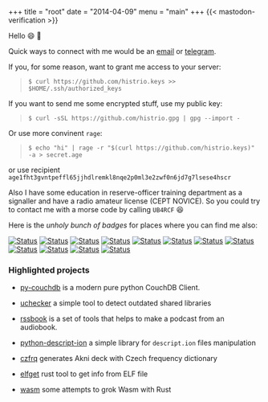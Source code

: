 +++
title = "root"
date = "2014-04-09"
menu = "main"
+++
{{< mastodon-verification \>}}

Hello :smile: :wave:

Quick ways to connect with me would be an [email](mailto:me+website@false.org.ru) or [telegram](https://t.me/histrio).

If you, for some reason, want to grant me access to your server:

> `$ curl https://github.com/histrio.keys >> $HOME/.ssh/authorized_keys`

If you want to send me some encrypted stuff, use my public key:

> `$ curl -sSL https://github.com/histrio.gpg | gpg --import -`

Or use more convinent `rage`:

> `$ echo "hi" | rage -r "$(curl https://github.com/histrio.keys)" -a > secret.age`

or use recipient `age1fht3gvntpeffl65jjhdlremkl8nqe2p0ml3e2zwf0n6jd7g7lsese4hscr`

Also I have some education in reserve-officer training department as a signaller and have a radio amateur license (CEPT NOVICE). So you could try to contact me with a morse code by calling `UB4RCF` :laughing:

Here is the *unholy bunch of badges* for places where you can find me also:

[![Status](https://badgen.net/badge/icon/email?icon=terminal&label)](mailto:me+website@false.org.ru)
[![Status](https://badgen.net/badge/icon/telegram?icon=telegram&label)](https://t.me/histrio)
[![Status](https://badgen.net/badge/icon/mastodon?icon=mastodon&label)](https://fosstodon.org/@histrio)
[![Status](https://badgen.net/badge/icon/discord?icon=discord&label)](https://discordapp.com/users/334224768645595137)
[![Status](https://badgen.net/badge/icon/buymeacoffee?icon=buymeacoffee&label)](https://www.buymeacoffee.com/histrio)
[![Status](https://badgen.net/badge/icon/rss?icon=rss&label)](https://false.org.ru/blog/index.xml)
[![Status](https://badgen.net/badge/icon/github?icon=github&label)](https://github.com/histrio/)
[![Status](https://badgen.net/badge/icon/goodreads?icon=goodreads&label)](https://www.goodreads.com/histrio)
[![Status](https://badgen.net/badge/icon/keybase?icon=keybase&label)](https://keybase.io/histrio)
[![Status](https://badgen.net/badge/icon/pypi?icon=pypi&label)](https://keybase.io/histrio)
[![Status](https://badgen.net/badge/icon/twitter?icon=twitter&label)](https://twitter.com/histrio/)
[![Status](https://badgen.net/keybase/pgp/lukechilds)](https://keyoxide.org/8A9893D4B64B480E471DBE5718839067D122293D)


### **Highlighted projects**


- [py-couchdb](https://github.com/histrio/py-couchdb) is a modern pure python CouchDB Client.

- [uchecker](https://github.com/cloudlinux/kcare-uchecker/) a simple tool to detect outdated shared libraries 

- [rssbook](https://github.com/histrio/rssbook) is a set of tools that helps to make a podcast from an audiobook.

- [python-descript-ion](https://github.com/histrio/python-descript-ion) a simple library for `descript.ion` files manipulation

- [czfrq](https://github.com/histrio/czfrq) generates Akni deck with Czech frequency dictionary


- [elfget](https://github.com/histrio/elfget/) rust tool to get info from ELF file

- [wasm](/wasm) some attempts to grok Wasm with Rust


